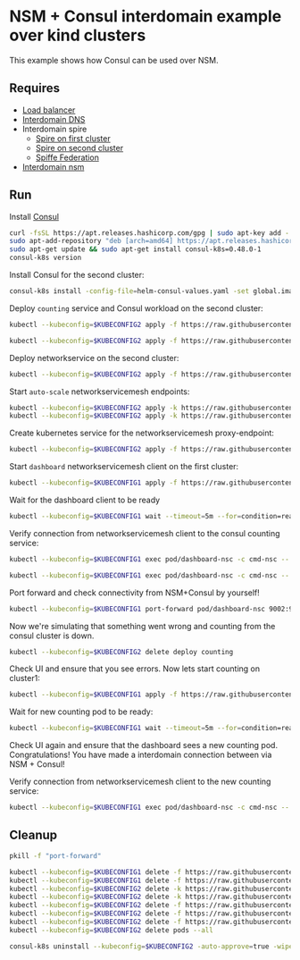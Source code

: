 # NSM + Consul interdomain example over kind clusters

This example shows how Consul can be used over NSM. 

## Requires

- [Load balancer](../loadbalancer)
- [Interdomain DNS](../dns)
- Interdomain spire
    - [Spire on first cluster](../../spire/cluster1)
    - [Spire on second cluster](../../spire/cluster2)
    - [Spiffe Federation](../spiffe_federation)
- [Interdomain nsm](../nsm)


## Run

Install [Consul](https://www.consul.io/docs/k8s/installation/install-cli)
```bash
curl -fsSL https://apt.releases.hashicorp.com/gpg | sudo apt-key add -
sudo apt-add-repository "deb [arch=amd64] https://apt.releases.hashicorp.com $(lsb_release -cs) main"
sudo apt-get update && sudo apt-get install consul-k8s=0.48.0-1
consul-k8s version
```

Install Consul for the second cluster:
```bash
consul-k8s install -config-file=helm-consul-values.yaml -set global.image=hashicorp/consul:1.12.0 -auto-approve --kubeconfig=$KUBECONFIG2
```

Deploy `counting` service and Consul workload on the second cluster:
```bash
kubectl --kubeconfig=$KUBECONFIG2 apply -f https://raw.githubusercontent.com/networkservicemesh/deployments-k8s/515acc94c038c4a82c8950320b7e8b597d3e8d24/examples/interdomain/nsm_consul/server/counting_service.yaml
```
```bash
kubectl --kubeconfig=$KUBECONFIG2 apply -f https://raw.githubusercontent.com/networkservicemesh/deployments-k8s/515acc94c038c4a82c8950320b7e8b597d3e8d24/examples/interdomain/nsm_consul/server/counting.yaml
```

Deploy networkservice on the second cluster:
```bash
kubectl --kubeconfig=$KUBECONFIG2 apply -f https://raw.githubusercontent.com/networkservicemesh/deployments-k8s/515acc94c038c4a82c8950320b7e8b597d3e8d24/examples/interdomain/nsm_consul/networkservice.yaml
```

Start `auto-scale` networkservicemesh endpoints:
```bash
kubectl --kubeconfig=$KUBECONFIG2 apply -k https://raw.githubusercontent.com/networkservicemesh/deployments-k8s/515acc94c038c4a82c8950320b7e8b597d3e8d24/examples/interdomain/nsm_consul/nse-auto-scale-client
kubectl --kubeconfig=$KUBECONFIG2 apply -k https://raw.githubusercontent.com/networkservicemesh/deployments-k8s/515acc94c038c4a82c8950320b7e8b597d3e8d24/examples/interdomain/nsm_consul/nse-auto-scale-server
```

Create kubernetes service for the networkservicemesh proxy-endpoint:
```bash
kubectl --kubeconfig=$KUBECONFIG2 apply -f https://raw.githubusercontent.com/networkservicemesh/deployments-k8s/515acc94c038c4a82c8950320b7e8b597d3e8d24/examples/interdomain/nsm_consul/service.yaml
```

Start `dashboard` networkservicemesh client on the first cluster:
```bash
kubectl --kubeconfig=$KUBECONFIG1 apply -f https://raw.githubusercontent.com/networkservicemesh/deployments-k8s/515acc94c038c4a82c8950320b7e8b597d3e8d24/examples/interdomain/nsm_consul/client/dashboard.yaml
```

Wait for the dashboard client to be ready
```bash
kubectl --kubeconfig=$KUBECONFIG1 wait --timeout=5m --for=condition=ready pod -l app=dashboard-nsc
```

Verify connection from networkservicemesh client to the consul counting service:
```bash
kubectl --kubeconfig=$KUBECONFIG1 exec pod/dashboard-nsc -c cmd-nsc -- apk add curl
```
```bash
kubectl --kubeconfig=$KUBECONFIG1 exec pod/dashboard-nsc -c cmd-nsc -- curl counting:9001
```

Port forward and check connectivity from NSM+Consul by yourself!
```bash
kubectl --kubeconfig=$KUBECONFIG1 port-forward pod/dashboard-nsc 9002:9002 &
```
Now we're simulating that something went wrong and counting from the consul cluster is down.
```bash
kubectl --kubeconfig=$KUBECONFIG2 delete deploy counting
```
Check UI and ensure that you see errors.
Now lets start counting on cluster1:
```bash
kubectl --kubeconfig=$KUBECONFIG1 apply -f https://raw.githubusercontent.com/networkservicemesh/deployments-k8s/515acc94c038c4a82c8950320b7e8b597d3e8d24/examples/interdomain/nsm_consul/server/counting_nsm.yaml
```
Wait for new counting pod to be ready:
```bash
kubectl --kubeconfig=$KUBECONFIG1 wait --timeout=5m --for=condition=ready pod -l app=counting
```

Check UI again and ensure that the dashboard sees a new counting pod. 
Congratulations! You have made a interdomain connection between via NSM + Consul!

Verify connection from networkservicemesh client to the new counting service:
```bash
kubectl --kubeconfig=$KUBECONFIG1 exec pod/dashboard-nsc -c cmd-nsc -- curl counting:9001
```

## Cleanup

```bash
pkill -f "port-forward"
```
```bash
kubectl --kubeconfig=$KUBECONFIG1 delete -f https://raw.githubusercontent.com/networkservicemesh/deployments-k8s/515acc94c038c4a82c8950320b7e8b597d3e8d24/examples/interdomain/nsm_consul/server/counting_nsm.yaml
kubectl --kubeconfig=$KUBECONFIG1 delete -f https://raw.githubusercontent.com/networkservicemesh/deployments-k8s/515acc94c038c4a82c8950320b7e8b597d3e8d24/examples/interdomain/nsm_consul/client/dashboard.yaml
kubectl --kubeconfig=$KUBECONFIG2 delete -k https://raw.githubusercontent.com/networkservicemesh/deployments-k8s/515acc94c038c4a82c8950320b7e8b597d3e8d24/examples/interdomain/nsm_consul/nse-auto-scale-client
kubectl --kubeconfig=$KUBECONFIG2 delete -k https://raw.githubusercontent.com/networkservicemesh/deployments-k8s/515acc94c038c4a82c8950320b7e8b597d3e8d24/examples/interdomain/nsm_consul/nse-auto-scale-server
kubectl --kubeconfig=$KUBECONFIG2 delete -f https://raw.githubusercontent.com/networkservicemesh/deployments-k8s/515acc94c038c4a82c8950320b7e8b597d3e8d24/examples/interdomain/nsm_consul/service.yaml
kubectl --kubeconfig=$KUBECONFIG2 delete -f https://raw.githubusercontent.com/networkservicemesh/deployments-k8s/515acc94c038c4a82c8950320b7e8b597d3e8d24/examples/interdomain/nsm_consul/server/counting_service.yaml
kubectl --kubeconfig=$KUBECONFIG2 delete -f https://raw.githubusercontent.com/networkservicemesh/deployments-k8s/515acc94c038c4a82c8950320b7e8b597d3e8d24/examples/interdomain/nsm_consul/networkservice.yaml
kubectl --kubeconfig=$KUBECONFIG2 delete pods --all
```
```bash
consul-k8s uninstall --kubeconfig=$KUBECONFIG2 -auto-approve=true -wipe-data=true
```
